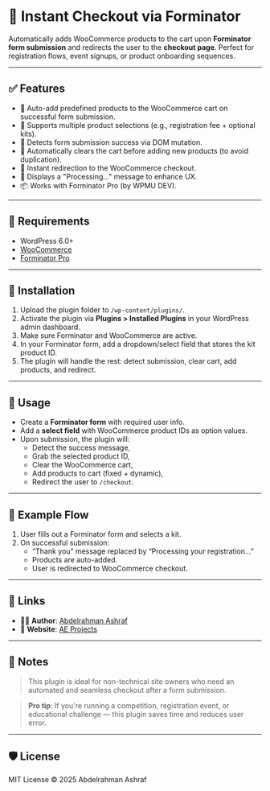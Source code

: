# 🧾 Instant Checkout via Forminator

Automatically adds WooCommerce products to the cart upon **Forminator form submission** and redirects the user to the **checkout page**. Perfect for registration flows, event signups, or product onboarding sequences.

---

## ✅ Features

- 🔄 Auto-add predefined products to the WooCommerce cart on successful form submission.
- 🛒 Supports multiple product selections (e.g., registration fee + optional kits).
- 🧠 Detects form submission success via DOM mutation.
- 🧼 Automatically clears the cart before adding new products (to avoid duplication).
- 🚀 Instant redirection to the WooCommerce checkout.
- 🎨 Displays a "Processing..." message to enhance UX.
- 📦 Works with Forminator Pro (by WPMU DEV).

---

## 📌 Requirements

- WordPress 6.0+
- [WooCommerce](https://woocommerce.com/)
- [Forminator Pro](https://wpmudev.com/project/forminator-pro/)

---

## 🔧 Installation

1. Upload the plugin folder to `/wp-content/plugins/`.
2. Activate the plugin via **Plugins > Installed Plugins** in your WordPress admin dashboard.
3. Make sure Forminator and WooCommerce are active.
4. In your Forminator form, add a dropdown/select field that stores the kit product ID.
5. The plugin will handle the rest: detect submission, clear cart, add products, and redirect.

---

## 📘 Usage

- Create a **Forminator form** with required user info.
- Add a **select field** with WooCommerce product IDs as option values.
- Upon submission, the plugin will:
  - Detect the success message,
  - Grab the selected product ID,
  - Clear the WooCommerce cart,
  - Add products to cart (fixed + dynamic),
  - Redirect the user to `/checkout`.

---

## 📸 Example Flow

1. User fills out a Forminator form and selects a kit.
2. On successful submission:
    - “Thank you” message replaced by “Processing your registration...”
    - Products are auto-added.
    - User is redirected to WooCommerce checkout.

---

## 🔗 Links

- 🧑‍💻 **Author**: [Abdelrahman Ashraf](https://www.linkedin.com/in/abdelrahman-ashraf-elassy/)
- 📂 **Website**: [AE Projects](https://aeprojects.org/)

---

## 🧠 Notes

> This plugin is ideal for non-technical site owners who need an automated and seamless checkout after a form submission.

> **Pro tip**: If you're running a competition, registration event, or educational challenge — this plugin saves time and reduces user error.

---

## 🛡 License

MIT License © 2025 Abdelrahman Ashraf
